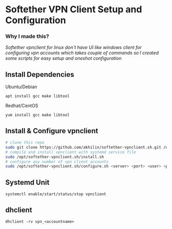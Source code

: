 # Softether VPN Client Setup and Configuration

### Why I made this?
_Softether vpnclient for linux don't have UI like windows client for configuring vpn accounts which takes couple of commands so I created some scripts for easy setup and oneshot configuration_

## Install Dependencies
Ubuntu/Debian
```
apt install gcc make libtool
```
Redhat/CentOS
```
yum install gcc make libtool
```
## Install & Configure vpnclient
```bash
# clone this repo
sudo git clone https://github.com/akhilin/softether-vpnclient.sh.git /opt/softether-vpnclient.sh
# compile and install vpnclient with systemd service file
sudo /opt/softether-vpnclient.sh/install.sh
# configure any number of vpn client accounts
sudo /opt/softether-vpnclient.sh/configure.sh <server> <port> <user> <passwd> <accountname> <hub>
```
## Systemd Unit
```
systemctl enable/start/status/stop vpnclient
```
## dhclient
```
dhclient -rv vpn_<accountname>
```
